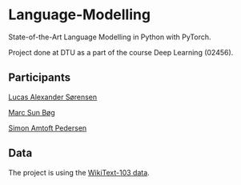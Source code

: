 # Language-Modelling
State-of-the-Art Language Modelling in Python with PyTorch.

Project done at DTU as a part of the course Deep Learning (02456).  

## Participants 

[Lucas Alexander Sørensen](https://github.com/lucasalexsorensen)

[Marc Sun Bøg](https://github.com/MarcMarabou)

[Simon Amtoft Pedersen](https://github.com/simonamtoft)

## Data
The project is using the [WikiText-103 data](https://deepai.org/dataset/text8).

